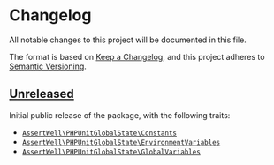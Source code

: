 # Changelog

All notable changes to this project will be documented in this file.

The format is based on [Keep a Changelog](https://keepachangelog.com/en/1.0.0/), and this project adheres to [Semantic Versioning](https://semver.org/spec/v2.0.0.html).

## [Unreleased]

Initial public release of the package, with the following traits:

* [`AssertWell\PHPUnitGlobalState\Constants`](docs/Constants.md)
* [`AssertWell\PHPUnitGlobalState\EnvironmentVariables`](docs/EnvironmentVariables.md)
* [`AssertWell\PHPUnitGlobalState\GlobalVariables`](docs/GlobalVariables.md)


[Unreleased]: https://github.com/assertwell/phpunit-global-state/compare/v1.0.0...HEAD
